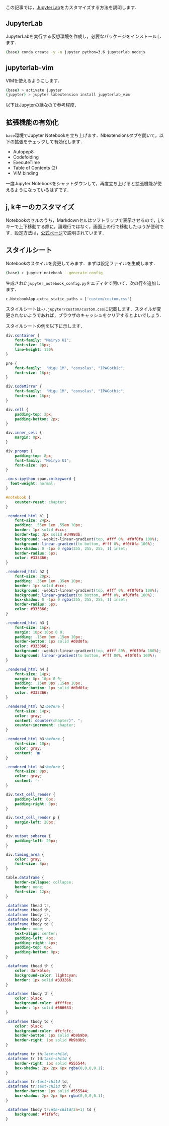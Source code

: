 この記事では，[JupyterLab](https://jupyterlab.readthedocs.io/en/latest/)をカスタマイズする方法を説明します．

<!-- PELICAN_END_SUMMARY -->

## JupyterLab

JupyterLabを実行する仮想環境を作成し，必要なパッケージをインストールします．

```bash
(base) conda create -y -n jupyter python=3.6 jupyterlab nodejs
```
## jupyterlab-vim

VIMを使えるようにします．

```bash
(base) > activate jupyter
(jupyter) > jupyter labextension install jupyterlab_vim
```

以下はJupyterの話なので参考程度．

## 拡張機能の有効化

`base`環境でJupyter Notebookを立ち上げます．Nbextensionsタブを開いて，以下の拡張をチェックして有効化します．

* Autopep8
* Codefolding
* ExecuteTime
* Table of Contents (2)
* VIM binding

一度Jupyter Notebookをシャットダウンして，再度立ち上げると拡張機能が使えるようになっているはずです．


## j, kキーのカスタマイズ

Notebookのセルのうち，Markdownセルはソフトラップで表示させるので，j, kキーで上下移動する際に，論理行ではなく，画面上の行で移動したほうが便利です．設定方法は，[公式ページ](https://github.com/lambdalisue/jupyter-vim-binding)で説明されています．

## スタイルシート

Notebookのスタイルを変更してみます．まずは設定ファイルを生成します．

```bash
(base) > jupyter notebook --generate-config
```

生成された`jupyter_notebook_config.py`をエディタで開いて，次の行を追加します．

``` python
c.NotebookApp.extra_static_paths = ['custom/custom.css']
```

スタイルシートは`~/.jupyter/custom/custom.css`に記載します．スタイルが変更されないようであれば，ブラウザのキャッシュをクリアするとよいでしょう．

スタイルシートの例を以下に示します．

```css
div.container {
    font-family: "Meiryo UI";
    font-size: 18px;
    line-height: 130%
}

pre {
    font-family:  "Migu 1M", "consolas", "IPAGothic";
    font-size: 16px;
}

div.CodeMirror {
    font-family:  "Migu 1M", "consolas", "IPAGothic";
    font-size: 16px;
}

div.cell {
    padding-top: 2px;
    padding-bottom: 2px;
}

div.inner_cell {
    margin: 0px;
}

div.prompt {
    padding-top: 8px;
    font-family: "Meiryo UI";
    font-size: 8px;
}

.cm-s-ipython span.cm-keyword {
  font-weight: normal;
}

#notebook {
    counter-reset: chapter;
}

.rendered_html h1 {
    font-size: 24px;
    padding: .55em 1em .55em 10px;
    border: 1px solid #ccc;
    border-top: 3px solid #3498db;
    background: -webkit-linear-gradient(top, #fff 0%, #f0f0fa 100%);
    background: linear-gradient(to bottom, #fff 0%, #f0f0fa 100%);
    box-shadow: 0 -1px 0 rgba(255, 255, 255, 1) inset;
    border-radius: 5px;
    color: #333366;
}

.rendered_html h2 {
    font-size: 20px;
    padding: .35em 1em .35em 10px;
    border: 1px solid #ccc;
    background: -webkit-linear-gradient(top, #fff 0%, #f0f0fa 100%);
    background: linear-gradient(to bottom, #fff 0%, #f0f0fa 100%);
    box-shadow: 0 -1px 0 rgba(255, 255, 255, 1) inset;
    border-radius: 5px;
    color: #333366;
}

.rendered_html h3 {
    font-size: 16px;
    margin: 10px 10px 0 0;
    padding: .15em 0em .15em 10px;
    border-bottom: 1px solid #d0d0fa;
    color: #333366;
    background: -webkit-linear-gradient(top, #fff 80%, #f0f0fa 100%);
    background: linear-gradient(to bottom, #fff 80%, #f0f0fa 100%);
}

.rendered_html h4 {
    font-size: 14px;
    margin: 8px 10px 0 0;
    padding: .15em 0px .15em 10px;
    border-bottom: 1px solid #d0d0fa;
    color: #333366;
}

.rendered_html h2:before {
    font-size: 14px;
    color: gray;
    content: counter(chapter)". ";
    counter-increment: chapter;
}

.rendered_html h3:before {
    font-size: 10px;
    color: gray;
    content: '■ '
}

.rendered_html h4:before {
    font-size: 8px;
    color: gray;
    content: '- '
}

div.text_cell_render {
    padding-left: 0px;
    padding-right: 0px;
}

div.text_cell_render p {
    margin-left: 20px;
}

div.output_subarea {
    padding-left: 20px;
}

div.timing_area {
	color: gray;
	font-size: 8px;
}

table.dataframe {
    border-collapse: collapse;
    border: none;
    font-size: 12px;
}

.dataframe thead tr,
.dataframe thead th,
.dataframe tbody tr,
.dataframe tbody th,
.dataframe tbody td {
    border: none;
    text-align: center;
    padding-left: 4px;
    padding-right: 4px;
    padding-top: 0px;
    padding-bottom: 0px;
}

.dataframe thead th {
    color: darkblue;
    background-color: lightcyan;
    border: 1px solid #333366;
}

.dataframe tbody th {
    color: black;
    background-color: #ffffee;
    border: 1px solid #666633;
}

.dataframe tbody td {
    color: black;
    background-color: #fcfcfc;
    border-bottom: 1px solid #b9b9b9;
    border-right: 1px solid #b9b9b9;
}

.dataframe tr th:last-child,
.dataframe tr td:last-child {
    border-right: 1px solid #555544;
    box-shadow: 2px 2px 6px rgba(0,0,0,0.1);
}

.dataframe tr:last-child td,
.dataframe tr:last-child th {
    border-bottom: 1px solid #555544;
    box-shadow: 2px 2px 6px rgba(0,0,0,0.1);
}

.dataframe tbody tr:nth-child(2n+1) td {
    background: #f1f6fc;
}
```
